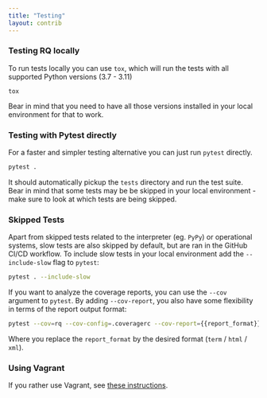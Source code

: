 ```yaml
---
title: "Testing"
layout: contrib
---
```


### Testing RQ locally

To run tests locally you can use `tox`, which will run the tests with all supported Python versions (3.7 - 3.11)

```
tox
```

Bear in mind that you need to have all those versions installed in your local environment for that to work.

### Testing with Pytest directly

For a faster and simpler testing alternative you can just run `pytest` directly.

```sh
pytest .
```

It should automatically pickup the `tests` directory and run the test suite.
Bear in mind that some tests may be be skipped in your local environment - make sure to look at which tests are being skipped.

### Skipped Tests

Apart from skipped tests related to the interpreter (eg. `PyPy`) or operational systems, slow tests are also skipped by default, but are ran in the GitHub CI/CD workflow.
To include slow tests in your local environment add the `--include-slow` flag to `pytest`:

```sh
pytest . --include-slow
```

If you want to analyze the coverage reports, you can use the `--cov` argument to `pytest`. By adding `--cov-report`, you also have some flexibility in terms of the report output format:

```sh
pytest --cov=rq --cov-config=.coveragerc --cov-report={{report_format}} --include-slow --durations=5
```

Where you replace the `report_format` by the desired format (`term` / `html` / `xml`).

### Using Vagrant

If you rather use Vagrant, see [these instructions][v].

[v]: {{site.baseurl}}contrib/vagrant/
